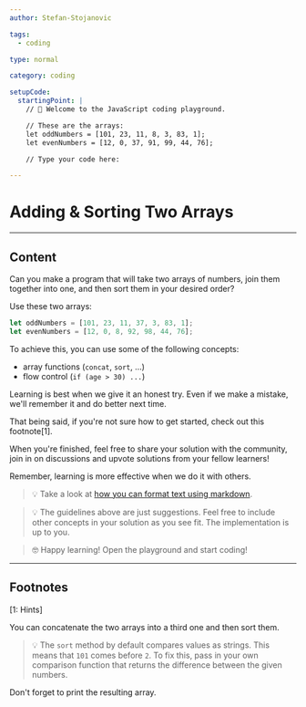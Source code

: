 ```yaml
---
author: Stefan-Stojanovic

tags:
  - coding

type: normal

category: coding

setupCode:
  startingPoint: |
    // 👋 Welcome to the JavaScript coding playground.

    // These are the arrays:
    let oddNumbers = [101, 23, 11, 8, 3, 83, 1];
    let evenNumbers = [12, 0, 37, 91, 99, 44, 76];

    // Type your code here:

---
```


# Adding & Sorting Two Arrays

---

## Content

Can you make a program that will take two arrays of numbers, join them together into one, and then sort them in your desired order?

Use these two arrays:
```javascript
let oddNumbers = [101, 23, 11, 37, 3, 83, 1];
let evenNumbers = [12, 0, 8, 92, 98, 44, 76];
```

To achieve this, you can use some of the following concepts:
- array functions (`concat`, `sort`, ...)
- flow control (`if (age > 30) ...`)

Learning is best when we give it an honest try. Even if we make a mistake, we'll remember it and do better next time.

That being said, if you're not sure how to get started, check out this footnote[1]. 

When you're finished, feel free to share your solution with the community, join in on discussions and upvote solutions from your fellow learners!

Remember, learning is more effective when we do it with others.

> 💡 Take a look at [how you can format text using markdown](https://www.enki.com/glossary/general/markdown-formatting).

> 💡 The guidelines above are just suggestions. Feel free to include other concepts in your solution as you see fit. The implementation is up to you.

> 🤓 Happy learning! Open the playground and start coding!


---

## Footnotes

[1: Hints]

You can concatenate the two arrays into a third one and then sort them.

> 💡 The `sort` method by default compares values as strings. This means that `101` comes before `2`. To fix this, pass in your own comparison function that returns the difference between the given numbers. 

Don't forget to print the resulting array.
